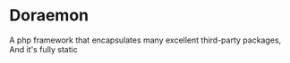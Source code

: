 # Doraemon
A php framework that encapsulates many excellent third-party packages, And it's fully static
